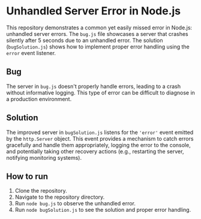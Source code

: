 # Unhandled Server Error in Node.js

This repository demonstrates a common yet easily missed error in Node.js: unhandled server errors. The `bug.js` file showcases a server that crashes silently after 5 seconds due to an unhandled error.  The solution (`bugSolution.js`) shows how to implement proper error handling using the `error` event listener.

## Bug

The server in `bug.js` doesn't properly handle errors, leading to a crash without informative logging. This type of error can be difficult to diagnose in a production environment.

## Solution

The improved server in `bugSolution.js` listens for the `'error'` event emitted by the `http.Server` object. This event provides a mechanism to catch errors gracefully and handle them appropriately, logging the error to the console, and potentially taking other recovery actions (e.g., restarting the server, notifying monitoring systems).

## How to run

1. Clone the repository.
2. Navigate to the repository directory.
3. Run `node bug.js` to observe the unhandled error.
4. Run `node bugSolution.js` to see the solution and proper error handling.